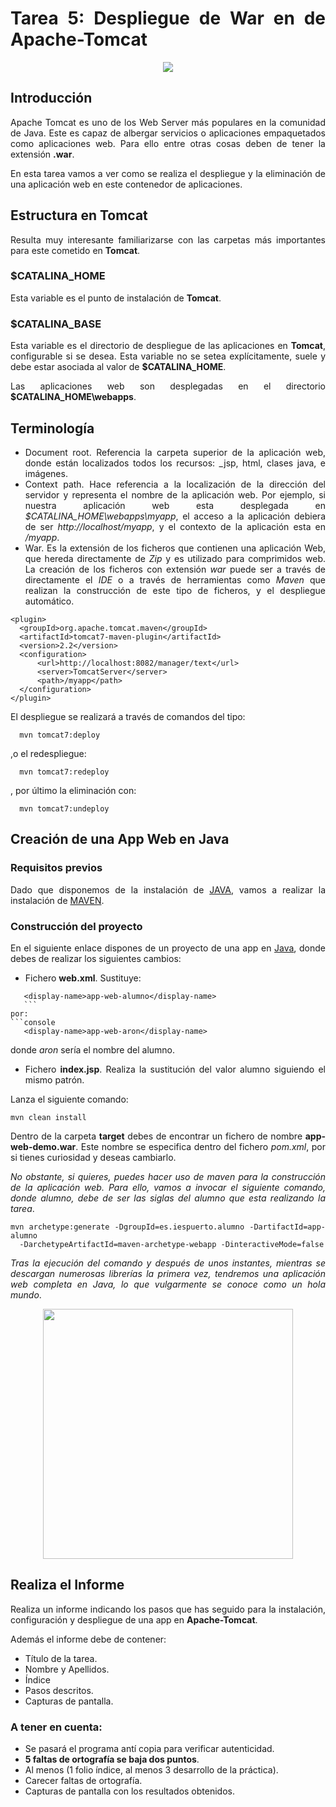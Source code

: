 <div align="justify">

# Tarea 5: Despliegue de War en de Apache-Tomcat

<div align="center">
  <img src="http://tomcat.apache.org/res/images/tomcat.png"  />
</div>

## Introducción

  Apache Tomcat es uno de los Web Server más populares en la comunidad de Java. Este es capaz de albergar servicios o aplicaciones empaquetados como aplicaciones web. Para ello entre otras cosas deben de tener la extensión __.war__.

  En esta tarea vamos a ver como se realiza el despliegue y la eliminación de una aplicación web en este contenedor de aplicaciones.

## Estructura en Tomcat  

  Resulta muy interesante familiarizarse con las carpetas más importantes para este cometido en __Tomcat__.

### $CATALINA_HOME

  Esta variable es el punto de instalación de __Tomcat__.

### $CATALINA_BASE  

  Esta variable es el directorio de despliegue de las aplicaciones en __Tomcat__, configurable si se desea. Esta variable no se setea explícitamente, suele y debe estar asociada al valor de __$CATALINA_HOME__.

  Las aplicaciones web son desplegadas en el directorio __$CATALINA_HOME\webapps__.

## Terminología

  -  Document root. Referencia la carpeta superior de la aplicación web, donde están localizados todos los recursos: _jsp, html, clases java, e imágenes.
  - Context path. Hace referencia a la localización de la dirección del servidor y representa el nombre de la aplicación web.
  Por ejemplo, si nuestra aplicación web esta desplegada en _$CATALINA_HOME\webapps\myapp_, el acceso a la aplicación debiera de ser _http://localhost/myapp_, y el contexto de la aplicación esta en _/myapp_.
  - War. Es la extensión de los ficheros que contienen una aplicación Web, que hereda directamente de _Zip_ y es utilizado para comprimidos web. La creación de los ficheros con extensión _war_ puede ser a través de directamente el _IDE_ o a través de herramientas como _Maven_ que realizan la construcción de este tipo de ficheros, y el despliegue automático.
  ```
  <plugin>
    <groupId>org.apache.tomcat.maven</groupId>
    <artifactId>tomcat7-maven-plugin</artifactId>
    <version>2.2</version>
    <configuration>
        <url>http://localhost:8082/manager/text</url>
        <server>TomcatServer</server>
        <path>/myapp</path>
    </configuration>
  </plugin>
  ```
  El despliegue se realizará a través de comandos del tipo:
```console
  mvn tomcat7:deploy
```
  ,o el redespliegue:
```console
  mvn tomcat7:redeploy
```
  , por último la eliminación con:
```console
  mvn tomcat7:undeploy
```

## Creación de una App Web en Java

### Requisitos previos

  Dado que disponemos de la instalación de [JAVA](../../../comun/JDK.md), vamos a realizar la instalación de [MAVEN](../../../comun/MAVEN.md).

### Construcción del proyecto

  En el siguiente enlace dispones de un proyecto de una app en [Java](../../../comun/ejemplos/java), donde debes de realizar los siguientes cambios:
  - Fichero __web.xml__. Sustituye:
  ```console
     <display-name>app-web-alumno</display-name>  
     ```
  por:
  ```console
     <display-name>app-web-aron</display-name>
  ```
  donde _aron_ sería el nombre del alumno.
  - Fichero __index.jsp__. Realiza la sustitución del valor alumno siguiendo el mismo patrón.

  Lanza el siguiente comando:
  ```console
  mvn clean install
  ```
  Dentro de la carpeta __target__ debes de encontrar un fichero de nombre __app-web-demo.war__. Este nombre se especifica dentro del fichero _pom.xml_, por si tienes curiosidad y deseas cambiarlo.

  _No obstante, si quieres, puedes hacer uso de maven para la construcción de la aplicación web. Para ello, vamos a invocar el siguiente comando, donde alumno, debe de ser las siglas del alumno que esta realizando la tarea_.

  ```console
  mvn archetype:generate -DgroupId=es.iespuerto.alumno -DartifactId=app-alumno
    -DarchetypeArtifactId=maven-archetype-webapp -DinteractiveMode=false
  ```  
  _Tras la ejecución del comando y después de unos instantes, mientras se descargan numerosas librerías la primera vez, tendremos una aplicación web completa en Java, lo que vulgarmente se conoce como un hola mundo_.


<div align="center">
  <img width="400px" src="http://josecostaros.es/wp-content/uploads/2013/04/hola_mundo-676x450.jpg"  />
</div>


## Realiza el Informe

  Realiza un informe indicando los pasos que has seguido para la instalación, configuración y despliegue de una app en  __Apache-Tomcat__.

  Además el informe debe de contener:
   - Título de la tarea.
   - Nombre y Apellidos.
   - Índice
   - Pasos descritos.
   - Capturas de pantalla.

### A tener en cuenta:

  - Se pasará el programa antí copia para verificar autenticidad.
  - __5 faltas de ortografía se baja dos puntos__.
  - Al menos (1 folio índice, al menos 3 desarrollo de la práctica).
  - Carecer faltas de ortografía.
  - Capturas de pantalla con los resultados obtenidos.
</div>

